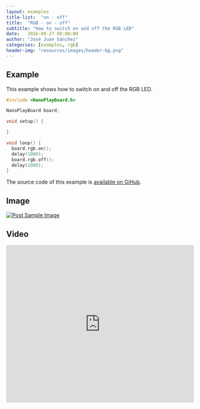 ```yaml
---
layout: examples
title-list:  "on - off"
title:  "RGB - on - off"
subtitle: "How to switch on and off the RGB LED"
date:   2016-09-27 00:00:00
author: "José Juan Sánchez"
categories: [examples, rgb]
header-img: "resources/images/header-bg.png"
---
```


## Example
This example shows how to switch on and off the RGB LED.

```c++
#include <NanoPlayBoard.h>

NanoPlayBoard board;

void setup() {

}

void loop() {
  board.rgb.on();
  delay(1000);
  board.rgb.off();
  delay(1000);
}
```

The source code of this example is [available on GiHub][1].

## Image
<a href="#">
    <img class="img-responsive" src="{{ site.baseurl }}/resources/images/bluetooth_beach.jpg" alt="Post Sample Image">
</a>

## Video
<iframe width="100%" height="423" src="https://www.youtube.com/embed/NiuZJAB38TI" frameborder="0" allowfullscreen></iframe>

[1]: https://github.com/josejuansanchez/NanoPlayBoard-Arduino-Library/tree/master/examples